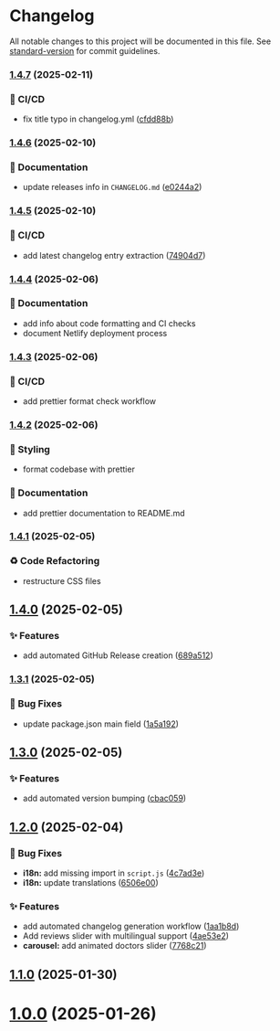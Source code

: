 # Changelog

All notable changes to this project will be documented in this file. See [standard-version](https://github.com/conventional-changelog/standard-version) for commit guidelines.

### [1.4.7](https://github.com/OleksandrZadvornyi/dental-clinic-landing-page/compare/v1.4.6...v1.4.7) (2025-02-11)


### 👷 CI/CD

* fix title typo in changelog.yml ([cfdd88b](https://github.com/OleksandrZadvornyi/dental-clinic-landing-page/commit/cfdd88bbae028b4deaeb969abb16c9f923f4f6a4))

### [1.4.6](https://github.com/OleksandrZadvornyi/dental-clinic-landing-page/compare/v1.4.5...v1.4.6) (2025-02-10)


### 📝 Documentation

* update releases info in `CHANGELOG.md` ([e0244a2](https://github.com/OleksandrZadvornyi/dental-clinic-landing-page/commit/e0244a299208f349ee84d8ca18acd75ccd788ae6))

### [1.4.5](https://github.com/OleksandrZadvornyi/dental-clinic-landing-page/compare/v1.4.4...v1.4.5) (2025-02-10)


### 👷 CI/CD

* add latest changelog entry extraction ([74904d7](https://github.com/OleksandrZadvornyi/dental-clinic-landing-page/commit/74904d738fbe332ac27eee819e81d5bf36309d68))

### [1.4.4](https://github.com/OleksandrZadvornyi/dental-clinic-landing-page/compare/v1.4.3...v1.4.4) (2025-02-06)


### 📝 Documentation

* add info about code formatting and CI checks
* document Netlify deployment process

### [1.4.3](https://github.com/OleksandrZadvornyi/dental-clinic-landing-page/compare/v1.4.2...v1.4.3) (2025-02-06)


### 👷 CI/CD

* add prettier format check workflow 

### [1.4.2](https://github.com/OleksandrZadvornyi/dental-clinic-landing-page/compare/v1.4.1...v1.4.2) (2025-02-06)


### 💄 Styling

* format codebase with prettier


### 📝 Documentation

* add prettier documentation to README.md 

### [1.4.1](https://github.com/OleksandrZadvornyi/dental-clinic-landing-page/compare/v1.4.0...v1.4.1) (2025-02-05)


### ♻️ Code Refactoring

* restructure CSS files 

## [1.4.0](https://github.com/OleksandrZadvornyi/dental-clinic-landing-page/compare/v1.3.1...v1.4.0) (2025-02-05)


### ✨ Features

* add automated GitHub Release creation ([689a512](https://github.com/OleksandrZadvornyi/dental-clinic-landing-page/commit/689a512703a421ec63d843b5368e8c99d23b0815))

### [1.3.1](https://github.com/OleksandrZadvornyi/dental-clinic-landing-page/compare/v1.3.0...v1.3.1) (2025-02-05)


### 🐛 Bug Fixes

* update package.json main field ([1a5a192](https://github.com/OleksandrZadvornyi/dental-clinic-landing-page/commit/1a5a1923f51d5030c7b8ada340665c1387a498ff))

## [1.3.0](https://github.com/OleksandrZadvornyi/dental-clinic-landing-page/compare/v1.2.0...v1.3.0) (2025-02-05)


### ✨ Features

* add automated version bumping ([cbac059](https://github.com/OleksandrZadvornyi/dental-clinic-landing-page/commit/cbac0594534476d331e9c720be3bc3535f20e90f))

## [1.2.0](https://github.com/OleksandrZadvornyi/dental-clinic-landing-page/compare/v1.0.0...v1.2.0) (2025-02-04)


### 🐛 Bug Fixes

* **i18n:** add missing import in `script.js` ([4c7ad3e](https://github.com/OleksandrZadvornyi/dental-clinic-landing-page/commit/4c7ad3e25a6e5a55e6b5f9c79548fa3e067eb949))
* **i18n:** update translations ([6506e00](https://github.com/OleksandrZadvornyi/dental-clinic-landing-page/commit/6506e000e19250de063e88659443e51b407b26ab))


### ✨ Features

* add automated changelog generation workflow ([1aa1b8d](https://github.com/OleksandrZadvornyi/dental-clinic-landing-page/commit/1aa1b8d325893261a67d7d35184aa9c5fcf572bd))
* Add reviews slider with multilingual support ([4ae53e2](https://github.com/OleksandrZadvornyi/dental-clinic-landing-page/commit/4ae53e2487b800d8a677aa1b7246d7cfe511d093))
* **carousel:** add animated doctors slider ([7768c21](https://github.com/OleksandrZadvornyi/dental-clinic-landing-page/commit/7768c2192da9c6c8f2dcba700645ffc2241abb44))

## [1.1.0](https://github.com/OleksandrZadvornyi/dental-clinic-landing-page/compare/v1.0.0...v1.1.0) (2025-01-30)

# [1.0.0](https://github.com/OleksandrZadvornyi/dental-clinic-landing/commits/v1.0.0) (2025-01-26)
